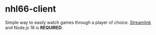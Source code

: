 # nhl66-client
Simple way to easily watch games through a player of choice.
[Streamlink](https://streamlink.github.io/) and Node.js 18 is **REQUIRED**.
